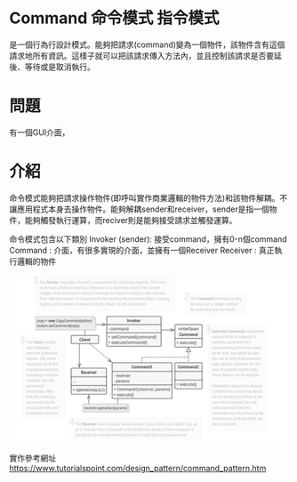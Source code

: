 # Command 命令模式 指令模式
是一個行為行設計模式。能夠把請求(command)變為一個物件，該物件含有這個請求地所有資訊。這樣子就可以把該請求傳入方法內，並且控制該請求是否要延後、等待或是取消執行。

# 問題
有一個GUI介面，

# 介紹
命令模式能夠把請求操作物件(即呼叫實作商業邏輯的物件方法)和該物件解耦。不讓應用程式本身去操作物件。能夠解耦sender和receiver，sender是指一個物件，能夠觸發執行運算，而reciver則是能夠接受請求並觸發運算。

命令模式包含以下類別
Invoker (sender): 接受command，擁有0-n個command
Command : 介面，有很多實現的介面，並擁有一個Receiver
Receiver : 真正執行邏輯的物件

![command](./picture/command.png)

實作參考網址
https://www.tutorialspoint.com/design_pattern/command_pattern.htm